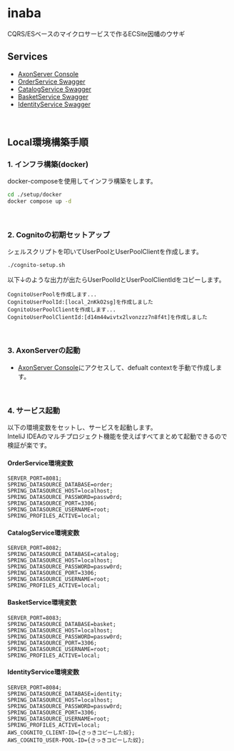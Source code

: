 # inaba
CQRS/ESベースのマイクロサービスで作るECSite因幡のウサギ

## Services
* [AxonServer Console](http://localhost:8024/)
* [OrderService Swagger](http://localhost:8081/swagger-ui/index.html)
* [CatalogService Swagger](http://localhost:8082/swagger-ui/index.html)
* [BasketService Swagger](http://localhost:8083/swagger-ui/index.html)
* [IdentityService Swagger](http://localhost:8084/swagger-ui/index.html)

<br>

## Local環境構築手順
### 1. インフラ構築(docker)
docker-composeを使用してインフラ構築をします。
```bash
cd ./setup/docker
docker compose up -d
```
<br>

### 2. Cognitoの初期セットアップ
シェルスクリプトを叩いてUserPoolとUserPoolClientを作成します。
```bash
./cognito-setup.sh
```
以下↓のような出力が出たらUserPoolIdとUserPoolClientIdをコピーします。
```
CognitoUserPoolを作成します...
CognitoUserPoolId:[local_2nKkO2sg]を作成しました
CognitoUserPoolClientを作成します...
CognitoUserPoolClientId:[d14m44wivtx2lvonzzz7n8f4t]を作成しました
```

<br>

### 3. AxonServerの起動
* [AxonServer Console](http://localhost:8024/)にアクセスして、defualt contextを手動で作成します。

<br>

### 4. サービス起動
以下の環境変数をセットし、サービスを起動します。  
InteliJ IDEAのマルチプロジェクト機能を使えばすべてまとめて起動できるので検証が楽です。


#### OrderService環境変数
```
SERVER_PORT=8081;
SPRING_DATASOURCE_DATABASE=order;
SPRING_DATASOURCE_HOST=localhost;
SPRING_DATASOURCE_PASSWORD=passw0rd;
SPRING_DATASOURCE_PORT=3306;
SPRING_DATASOURCE_USERNAME=root;
SPRING_PROFILES_ACTIVE=local;
```

#### CatalogService環境変数
```
SERVER_PORT=8082;
SPRING_DATASOURCE_DATABASE=catalog;
SPRING_DATASOURCE_HOST=localhost;
SPRING_DATASOURCE_PASSWORD=passw0rd;
SPRING_DATASOURCE_PORT=3306;
SPRING_DATASOURCE_USERNAME=root;
SPRING_PROFILES_ACTIVE=local;
```

#### BasketService環境変数
```
SERVER_PORT=8083;
SPRING_DATASOURCE_DATABASE=basket;
SPRING_DATASOURCE_HOST=localhost;
SPRING_DATASOURCE_PASSWORD=passw0rd;
SPRING_DATASOURCE_PORT=3306;
SPRING_DATASOURCE_USERNAME=root;
SPRING_PROFILES_ACTIVE=local;
```

#### IdentityService環境変数
```
SERVER_PORT=8084;
SPRING_DATASOURCE_DATABASE=identity;
SPRING_DATASOURCE_HOST=localhost;
SPRING_DATASOURCE_PASSWORD=passw0rd;
SPRING_DATASOURCE_PORT=3306;
SPRING_DATASOURCE_USERNAME=root;
SPRING_PROFILES_ACTIVE=local;
AWS_COGNITO_CLIENT-ID={さっきコピーした奴};
AWS_COGNITO_USER-POOL-ID={さっきコピーした奴};
```
